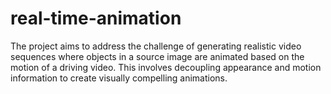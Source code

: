 # real-time-animation
The project aims to address the challenge of generating realistic video sequences where objects in a source image are animated based on the motion of a driving video. This involves decoupling appearance and motion information to create visually compelling animations.
